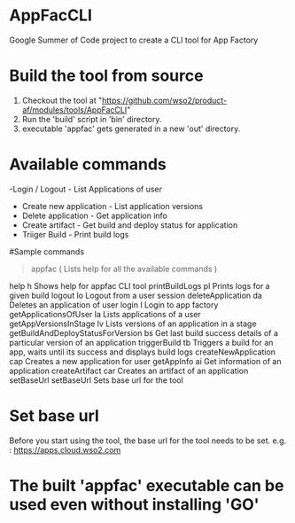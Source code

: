 # AppFacCLI
Google Summer of Code project to create a CLI tool for App Factory

# Build the tool from source
01. Checkout the tool at "https://github.com/wso2/product-af/modules/tools/AppFacCLI"
02. Run the 'build' script in 'bin' directory.
03. executable 'appfac' gets generated in a new 'out' directory.

# Available commands
-Login / Logout             - List Applications of user
- Create new application    - List application versions
- Delete application        - Get application info
- Create artifact           - Get build and deploy status for application
- Triiger Build             - Print build logs

#Sample commands

> appfac   ( Lists help for all the available commands )

help                                  h              Shows help for appfac CLI tool
printBuildLogs                        pl             Prints logs for a given build
logout                                lo             Logout from a user session
deleteApplication                     da             Deletes an application of user
login                                 l              Login to app factory
getApplicationsOfUser                 la             Lists applications of a user
getAppVersionsInStage                 lv             Lists versions of an application in a stage
getBuildAndDeployStatusForVersion     bs             Get last build success details of a particular version of an application
triggerBuild                          tb             Triggers a build for an app, waits until its success and displays build logs
createNewApplication                  cap            Creates a new application for user
getAppInfo                            ai             Get information of an application
createArtifact                        car            Creates an artifact of an application
setBaseUrl                            setBaseUrl     Sets base url for the tool

# Set base url
Before you start using the tool, the base url for the tool needs to be set.
e.g. : https://apps.cloud.wso2.com

# The built 'appfac' executable can be used even without installing 'GO'
